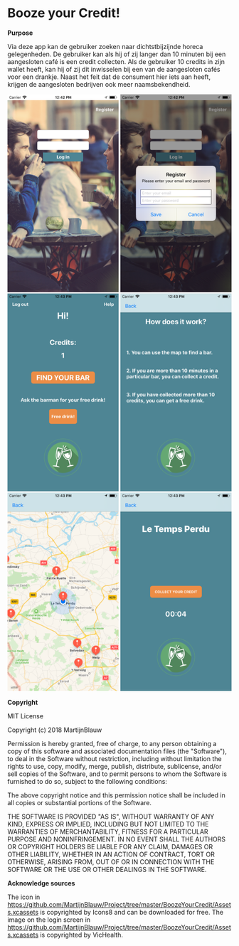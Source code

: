 # Booze your Credit!

**Purpose**

Via deze app kan de gebruiker zoeken naar dichtstbijzijnde horeca gelegenheden. De gebruiker kan als hij of zij langer dan 10 minuten bij een aangesloten café is een credit collecten. Als de gebruiker 10 credits in zijn wallet heeft, kan hij of zij dit inwisselen bij een van de aangesloten cafés voor een drankje. Naast het feit dat de consument hier iets aan heeft, krijgen de aangesloten bedrijven ook meer naamsbekendheid.


<img src="https://raw.githubusercontent.com/MartijnBlauw/Project/master/doc/Login.png" width="250">   <img src="https://raw.githubusercontent.com/MartijnBlauw/Project/master/doc/Register.png" width="250">   <img src="https://raw.githubusercontent.com/MartijnBlauw/Project/master/doc/Index.png" width="250">
<img src="https://raw.githubusercontent.com/MartijnBlauw/Project/master/doc/Help.png" width="250">   <img src="https://raw.githubusercontent.com/MartijnBlauw/Project/master/doc/Map.png" width="250">   <img src="https://raw.githubusercontent.com/MartijnBlauw/Project/master/doc/Collect.png" width="250">

**Copyright**

MIT License

Copyright (c) 2018 MartijnBlauw

Permission is hereby granted, free of charge, to any person obtaining a copy
of this software and associated documentation files (the "Software"), to deal
in the Software without restriction, including without limitation the rights
to use, copy, modify, merge, publish, distribute, sublicense, and/or sell
copies of the Software, and to permit persons to whom the Software is
furnished to do so, subject to the following conditions:

The above copyright notice and this permission notice shall be included in all
copies or substantial portions of the Software.

THE SOFTWARE IS PROVIDED "AS IS", WITHOUT WARRANTY OF ANY KIND, EXPRESS OR
IMPLIED, INCLUDING BUT NOT LIMITED TO THE WARRANTIES OF MERCHANTABILITY,
FITNESS FOR A PARTICULAR PURPOSE AND NONINFRINGEMENT. IN NO EVENT SHALL THE
AUTHORS OR COPYRIGHT HOLDERS BE LIABLE FOR ANY CLAIM, DAMAGES OR OTHER
LIABILITY, WHETHER IN AN ACTION OF CONTRACT, TORT OR OTHERWISE, ARISING FROM,
OUT OF OR IN CONNECTION WITH THE SOFTWARE OR THE USE OR OTHER DEALINGS IN THE
SOFTWARE.

**Acknowledge sources**

The icon in https://github.com/MartijnBlauw/Project/tree/master/BoozeYourCredit/Assets.xcassets is copyrighted by Icons8 and can be downloaded for free. The image on the login screen in https://github.com/MartijnBlauw/Project/tree/master/BoozeYourCredit/Assets.xcassets is copyrighted by VicHealth.


